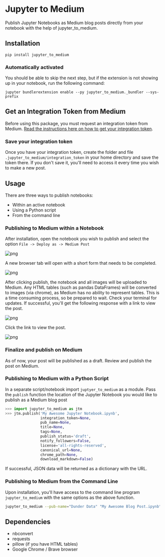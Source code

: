 # Jupyter to Medium

Publish Jupyter Notebooks as Medium blog posts directly from your notebook with the help of jupyter_to_medium.

## Installation

`pip install jupyter_to_medium`

### Automatically activated

You should be able to skip the next step, but if the extension is not showing up in your notebook, run the following command:

`jupyter bundlerextension enable --py jupyter_to_medium._bundler --sys-prefix`

## Get an Integration Token from Medium

Before using this package, you must request an integration token from Medium. [Read the instructions here on how to get your integration token](https://github.com/Medium/medium-api-docs).

### Save your integration token

Once you have your integration token, create the folder and file `.jupyter_to_medium/integration_token` in your home directory and save the token there. If you don't save it, you'll need to access it every time you wish to make a new post.

## Usage

There are three ways to publish notebooks:

* Within an active notebook
* Using a Python script
* From the command line

### Publishing to Medium within a Notebook

After installation, open the notebook you wish to publish and select the option `File -> Deploy as -> Medium Post`

![png](images/menu_option.png)

A new browser tab will open with a short form that needs to be completed.

![png](images/form.png)

After clicking publish, the notebook and all images will be uploaded to Medium. Any HTML tables (such as pandas DataFrames) will be converted to images (via chrome), as Medium has no ability to represent tables. This is a time consuming process, so be prepared to wait. Check your terminal for updates. If successful, you'll get the following response with a link to view the post.

![png](images/success.png)

Click the link to view the post.

![png](images/post.png)

### Finalize and publish on Medium

As of now, your post will be published as a draft. Review and publish the post on Medium.

### Publishing to Medium with a Python Script

In a separate script/notebook import `juptyer_to_medium` as a module. Pass the `publish` function the location of the Jupyter Notebook you would like to publish as a Medium blog post

```python
>>> import jupyter_to_medium as jtm
>>> jtm.publish('My Awesome Jupyter Notebook.ipynb',
                integration_token=None,
                pub_name=None,
                title=None,
                tags=None,
                publish_status='draft',
                notify_followers=False,
                license='all-rights-reserved',
                canonical_url=None,
                chrome_path=None,
                download_markdown=False)
```

If successful, JSON data will be returned as a dictionary with the URL.

### Publishing to Medium from the Command Line

Upon installation, you'll have access to the command line program `jupyter_to_medium` with the same options as the above function.

```bash
jupyter_to_medium --pub-name="Dunder Data" "My Awesome Blog Post.ipynb"
```

## Dependencies

* nbconvert
* requests
* pillow (if you have HTML tables)
* Google Chrome / Brave browser
